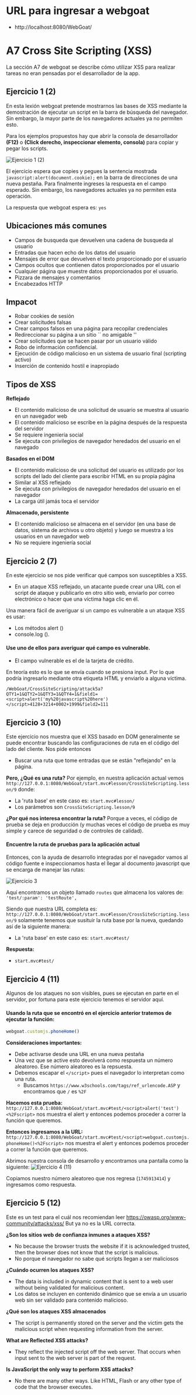 # URL para ingresar a webgoat
+ http://localhost:8080/WebGoat/

# A7 Cross Site Scripting (XSS)

La sección A7 de webgoat se describe cómo utilizar XSS para realizar tareas no eran pensadas por el desarrollador de la app.

## Ejercicio 1 (2)

En esta lexión webgoat pretende mostrarnos las bases de XSS mediante la demostración de ejecutar un script en la barra de búsqueda del navegador. Sin embargo, la mayor parte de los navegadores actuales ya no permiten esto.

Para los ejemplos propuestos hay que abrir la consola de desarrollador **(F12)** o **(Click derecho, inspeccionar elemento, consola)** para copiar y pegar los scripts.

![Ejercicio 1 (2)](img/ejercicio1.png)

El ejercicio espera que copies y pegues la sentencia mostrada `javascript:alert(document.cookie);` en la barra de direcciones de una nueva pestaña. Para finalmente ingreses la respuesta en el campo esperado. Sin embargo, los navegadores actuales ya no permiten esta operación.

La respuesta que webgoat espera es:
`yes`

## Ubicaciones más comunes
+ Campos de busqueda que devuelven una cadena de busqueda al usuario
+ Entradas que hacen echo de los datos del usuario
+ Mensajes de error que devuelven el texto proporcionado por el usuario
+ Campos ocultos que contienen datos proporcionados por el usuario
+ Cualquier página que muestre datos proporcionados por el usuario.
+ Pizzara de mensajes y comentarios
+ Encabezados HTTP

## Impacot
+ Robar cookies de sesión
+ Crear solicitudes falsas
+ Crear campos falsos en una página para recopilar credenciales
+ Redireccionar su página a un sitio `` no amigable ''
+ Crear solicitudes que se hacen pasar por un usuario válido
+ Robo de información confidencial.
+ Ejecución de código malicioso en un sistema de usuario final (scripting activo)
+ Inserción de contenido hostil e inapropiado

## Tipos de XSS

**Reflejado**
+ El contenido malicioso de una solicitud de usuario se muestra al usuario en un navegador web
+ El contenido malicioso se escribe en la página después de la respuesta del servidor
+ Se requiere ingeniería social
+ Se ejecuta con privilegios de navegador heredados del usuario en el navegado

**Basados en el DOM**
+ El contenido malicioso de una solicitud del usuario es utilizado por los scripts del lado del cliente para escribir HTML en su propia página
+ Similar al XSS reflejado
+ Se ejecuta con privilegios de navegador heredados del usuario en el navegador
+ La carga útil jamás toca el servidor

**Almacenado, persistente**
+ El contenido malicioso se almacena en el servidor (en una base de datos, sistema de archivos u otro objeto) y luego se muestra a los usuarios en un navegador web
+ No se requiere ingeniería social

## Ejercicio 2 (7)

En este ejercicio se nos pide verificar qué campos son susceptibles a XSS. 
+ En un ataque XSS reflejado, un atacante puede crear una URL con el script de ataque y publicarlo en otro sitio web, enviarlo por correo electrónico o hacer que una víctima haga clic en él.

Una manera fácil de averiguar si un campo es vulnerable a un ataque XSS es usar:
+ Los métodos alert () 
+ console.log (). 

#### Use uno de ellos para averiguar qué campo es vulnerable.
+ El campo vulnerable es el de la tarjeta de crédito.

En teoría esto es lo que se envía cuando se presiona input. Por lo que podría ingresarlo mediante otra etiqueta HTML y enviarlo a alguna víctima.

```
/WebGoat/CrossSiteScripting/attack5a?QTY1=1&QTY2=1&QTY3=1&QTY4=1&field1=<script>alert('my%20javascript%20here')</script>4128+3214+0002+1999&field2=111
```

## Ejercicio 3 (10)

Este ejercicio nos muestra que el XSS basado en DOM generalmente se puede encontrar buscando las configuraciones de ruta en el código del lado del cliente. Nos pide entonces
+ Buscar una ruta que tome entradas que se están "reflejando" en la página.

**Pero, ¿Qué es una ruta?**
Por ejemplo, en nuestra aplicación actual vemos `http://127.0.0.1:8080/WebGoat/start.mvc#lesson/CrossSiteScripting.lesson/9` donde:
+ La 'ruta base' en este caso es: `start.mvc#lesson/` 
+ Los parámetros son `CrossSiteScripting.lesson/9`  

**¿Por qué nos interesa encontrar la ruta?**
Porque a veces, el código de prueba se deja en producción (y muchas veces el código de prueba es muy simple y carece de seguridad o de controles de calidad).

#### Encuentre la ruta de pruebas para la aplicación actual

Entonces, con la ayuda de desarrollo integradas por el navegador vamos al código fuente e inspeccionamos hasta el llegar al documento javascript que se encarga de manejar las rutas:

![Ejercicio 3](img/ejercicio3.png)

Aquí encontramos un objeto llamado `routes` que almacena los valores de:
`'test/:param': 'testRoute',`

Siendo que nuestra URL completa es: `http://127.0.0.1:8080/WebGoat/start.mvc#lesson/CrossSiteScripting.lesson/9` solamente tenemos que susituir la ruta base por la nueva, quedando así de la siguiente manera:
+ La 'ruta base' en este caso es: `start.mvc#test/` 

**Respuesta:**
+ `start.mvc#test/`

## Ejercicio 4 (11)

Algunos de los ataques no son visibles, pues se ejecutan en parte en el servidor, por fortuna para este ejercicio tenemos el servidor aquí. 

#### Usando la ruta que se encontró en el ejercicio anterior tratemos de ejecutar la función:
```javascript
webgoat.customjs.phoneHome()
```

**Consideraciones importantes:**
+ Debe activarse desde una URL en una nueva pestaña
+ Una vez que se active esto devolverá como respuesta un número aleatoreo. Ese número aleatoreo es la repsuesta.
+ Debemos escapar el `</script>` pues el navegador lo interpretan como una ruta.
	+ Buscamos `https://www.w3schools.com/tags/ref_urlencode.ASP` y encontramos que `/` es `%2F`

**Hacemos esta prueba:**
`http://127.0.0.1:8080/WebGoat/start.mvc#test/<script>alert('test')<%2Fscript>` nos muestra el alert y entonces podemos proceder a correr la función que queremos.

**Entonces ingresamos a la URL:**
`http://127.0.0.1:8080/WebGoat/start.mvc#test/<script>webgoat.customjs.phoneHome()<%2Fscript>` nos muestra el alert y entonces podemos proceder a correr la función que queremos. 

Abrimos nuestra consola de desarrollo y encontramos una pantalla como la siguiente:
![Ejercicio 4 (11)](img/ejercicio4.png)

Copiamos nuestro número aleatoreo que nos regresa (`1745913414`) y ingresamos como respuesta.

## Ejercicio 5 (12)

Este es un test para el cuál nos recomiendan leer https://owasp.org/www-community/attacks/xss/ But ya no es la URL correcta.

**¿Son los sitios web de confianza inmunes a ataques XSS?** 
+ No because the browser trusts the website if it is acknowledged trusted, then the browser does not know that the script is malicious.
+ No porque el navegador no sabe qué scripts llegan a ser maliciosos

**¿Cuándo ocurren los ataques XSS?**
+ The data is included in dynamic content that is sent to a web user without being validated for malicious content.
+ Los datos se incluyen en contenido dinámico que se envía a un usuario web sin ser validado para contenido malicioso.

**¿Qué son los ataques XSS almacenados**
+ The script is permanently stored on the server and the victim gets the malicious script when requesting information from the server.

**What are Reflected XSS attacks?**
+ They reflect the injected script off the web server. That occurs when input sent to the web server is part of the request.

**Is JavaScript the only way to perform XSS attacks?**
+ No there are many other ways. Like HTML, Flash or any other type of code that the browser executes.